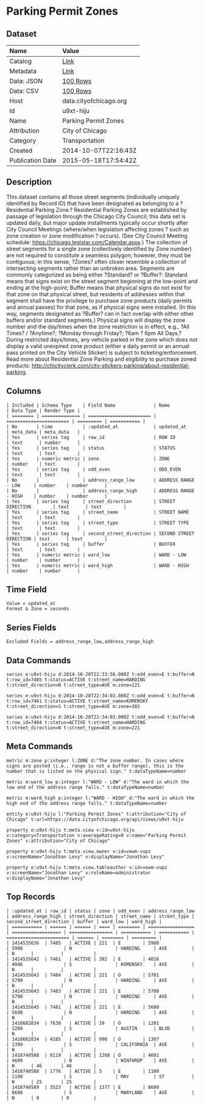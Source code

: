 # Parking Permit Zones

## Dataset

| Name | Value |
| :--- | :---- |
| Catalog | [Link](https://catalog.data.gov/dataset/parking-permit-zones-6d501) |
| Metadata | [Link](https://data.cityofchicago.org/api/views/u9xt-hiju) |
| Data: JSON | [100 Rows](https://data.cityofchicago.org/api/views/u9xt-hiju/rows.json?max_rows=100) |
| Data: CSV | [100 Rows](https://data.cityofchicago.org/api/views/u9xt-hiju/rows.csv?max_rows=100) |
| Host | data.cityofchicago.org |
| Id | u9xt-hiju |
| Name | Parking Permit Zones |
| Attribution | City of Chicago |
| Category | Transportation |
| Created | 2014-10-07T22:16:43Z |
| Publication Date | 2015-05-18T17:54:42Z |

## Description

This dataset contains all those street segments (individually uniquely identified by Record ID) that have been designated as belonging to a ?Residential Parking Zone.?  Residential Parking Zones are established by passage of legislation through the Chicago City Council; this data set is updated daily, but major update installments typically occur shortly after City Council Meetings (where/when legislation affecting zones ? such as zone creation or zone modification ? occurs).   (See City Council Meeting schedule: https://chicago.legistar.com/Calendar.aspx.)  The collection of street segments for a single zone (collectively identified by Zone number) are not required to constitute a seamless polygon; however, they must be contiguous; in this sense, ?Zones? often closer resemble a collection of intersecting segments rather than an unbroken area. Segments are commonly categorized as being either ?Standard? or ?Buffer?: Standard means that signs exist on the street segment beginning at the low-point and ending at the high-point; Buffer means that physical signs do not exist for that zone on that physical street, but residents of addresses within that segment shall have the privilege to purchase zone products (daily permits and annual passes) for that zone, as if physical signs were installed.  (In this way, segments designated as ?Buffer? can in fact overlap with either other buffers and/or standard segments.)  Physical signs will display the zone number and the day/times when the zone restriction is in effect, e.g., ?All Times? / ?Anytime?; ?Monday through Friday?; ?6am ? 6pm All Days.?  During restricted days/times, any vehicle parked in the zone which does not display a valid unexpired zone product (either a daily permit or an annual pass printed on the City Vehicle Sticker) is subject to ticketing/enforcement.  Read more about Residential Zone Parking and eligibility to purchase zoned products: http://chicityclerk.com/city-stickers-parking/about-residential-parking.

## Columns

```ls
| Included | Schema Type    | Field Name              | Name                    | Data Type | Render Type |
| ======== | ============== | ======================= | ======================= | ========= | =========== |
| No       | time           | :updated_at             | updated_at              | meta_data | meta_data   |
| Yes      | series tag     | row_id                  | ROW ID                  | text      | number      |
| Yes      | series tag     | status                  | STATUS                  | text      | text        |
| Yes      | numeric metric | zone                    | ZONE                    | number    | text        |
| Yes      | series tag     | odd_even                | ODD_EVEN                | text      | text        |
| No       |                | address_range_low       | ADDRESS RANGE - LOW     | number    | number      |
| No       |                | address_range_high      | ADDRESS RANGE - HIGH    | number    | number      |
| Yes      | series tag     | street_direction        | STREET DIRECTION        | text      | text        |
| Yes      | series tag     | street_name             | STREET NAME             | text      | text        |
| Yes      | series tag     | street_type             | STREET TYPE             | text      | text        |
| Yes      | series tag     | second_street_direction | SECOND STREET DIRECTION | text      | text        |
| Yes      | series tag     | buffer                  | BUFFER                  | text      | text        |
| Yes      | numeric metric | ward_low                | WARD - LOW              | number    | number      |
| Yes      | numeric metric | ward_high               | WARD - HIGH             | number    | number      |
```

## Time Field

```ls
Value = updated_at
Format & Zone = seconds
```

## Series Fields

```ls
Excluded Fields = address_range_low,address_range_high
```

## Data Commands

```ls
series e:u9xt-hiju d:2014-10-28T22:33:56.000Z t:odd_even=E t:buffer=N t:row_id=7485 t:status=ACTIVE t:street_name=HARDING t:street_direction=N t:street_type=AVE m:zone=221

series e:u9xt-hiju d:2014-10-28T22:34:02.000Z t:odd_even=E t:buffer=N t:row_id=7461 t:status=ACTIVE t:street_name=KOMENSKY t:street_direction=S t:street_type=AVE m:zone=382

series e:u9xt-hiju d:2014-10-28T22:34:03.000Z t:odd_even=O t:buffer=N t:row_id=7484 t:status=ACTIVE t:street_name=HARDING t:street_direction=N t:street_type=AVE m:zone=221
```

## Meta Commands

```ls
metric m:zone p:integer l:ZONE d:"The zone number. In cases where signs are posted (i.e., range is not a buffer range), this is the number that is listed on the physical sign." t:dataTypeName=number

metric m:ward_low p:integer l:"WARD - LOW" d:"The ward in which the low end of the address range falls." t:dataTypeName=number

metric m:ward_high p:integer l:"WARD - HIGH" d:"The ward in which the high end of the address range falls." t:dataTypeName=number

entity e:u9xt-hiju l:"Parking Permit Zones" t:attribution="City of Chicago" t:url=https://data.cityofchicago.org/api/views/u9xt-hiju

property e:u9xt-hiju t:meta.view v:id=u9xt-hiju v:category=Transportation v:averageRating=0 v:name="Parking Permit Zones" v:attribution="City of Chicago"

property e:u9xt-hiju t:meta.view.owner v:id=vewm-vupz v:screenName="Jonathan Levy" v:displayName="Jonathan Levy"

property e:u9xt-hiju t:meta.view.tableauthor v:id=vewm-vupz v:screenName="Jonathan Levy" v:roleName=administrator v:displayName="Jonathan Levy"
```

## Top Records

```ls
| :updated_at | row_id | status | zone | odd_even | address_range_low | address_range_high | street_direction | street_name | street_type | second_street_direction | buffer | ward_low | ward_high | 
| =========== | ====== | ====== | ==== | ======== | ================= | ================== | ================ | =========== | =========== | ======================= | ====== | ======== | ========= | 
| 1414535636  | 7485   | ACTIVE | 221  | E        | 5900              | 5998               | N                | HARDING     | AVE         |                         | N      |          |           | 
| 1414535642  | 7461   | ACTIVE | 382  | E        | 4016              | 4046               | S                | KOMENSKY    | AVE         |                         | N      |          |           | 
| 1414535643  | 7484   | ACTIVE | 221  | O        | 5701              | 5799               | N                | HARDING     | AVE         |                         | N      |          |           | 
| 1414535643  | 7483   | ACTIVE | 221  | E        | 5700              | 5798               | N                | HARDING     | AVE         |                         | N      |          |           | 
| 1414535645  | 7481   | ACTIVE | 221  | E        | 5600              | 5698               | N                | HARDING     | AVE         |                         | N      |          |           | 
| 1418682834  | 7630   | ACTIVE | 19   | O        | 1201              | 1209               | S                | AUSTIN      | BLVD        |                         | N      |          |           | 
| 1418682834  | 4185   | ACTIVE | 990  | O        | 1307              | 1399               | S                | CALIFORNIA  | AVE         |                         | N      |          |           | 
| 1418740588  | 8119   | ACTIVE | 1268 | O        | 4601              | 4699               | N                | WINTHROP    | AVE         |                         | N      | 46       | 46        | 
| 1418740588  | 1776   | ACTIVE | 5    | E        | 1100              | 1198               | S                | MAY         | ST          |                         | N      | 25       | 25        | 
| 1418740589  | 3523   | ACTIVE | 1377 | E        | 8600              | 8698               | S                | MARYLAND    | AVE         |                         | N      | 8        | 8         | 
```